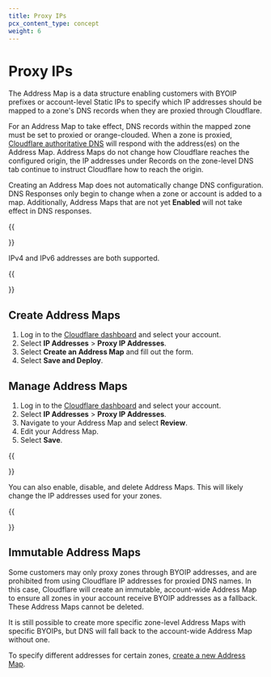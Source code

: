 ```yaml
---
title: Proxy IPs
pcx_content_type: concept
weight: 6
---
```


# Proxy IPs

The Address Map is a data structure enabling customers with BYOIP prefixes or account-level Static IPs to specify which IP addresses should be mapped to a zone's DNS records when they are proxied through Cloudflare.

For an Address Map to take effect, DNS records within the mapped zone must be set to proxied or orange-clouded. When a zone is proxied, [Cloudflare authoritative DNS](/dns/manage-dns-records/how-to/create-dns-records/) will respond with the address(es) on the Address Map. Address Maps do not change how Cloudflare reaches the configured origin, the IP addresses under Records on the zone-level DNS tab continue to instruct Cloudflare how to reach the origin.

Creating an Address Map does not automatically change DNS configuration. DNS Responses only begin to change when a zone or account is added to a map.  Additionally, Address Maps that are not yet **Enabled** will not take effect in DNS responses.

{{<Aside type="note">}}

IPv4 and IPv6 addresses are both supported.

{{</Aside>}}

## Create Address Maps

1. Log in to the [Cloudflare dashboard](https://dash.cloudflare.com/) and select your account.
2. Select **IP Addresses** > **Proxy IP Addresses**.
3. Select **Create an Address Map** and fill out the form.
4. Select **Save and Deploy**.

## Manage Address Maps

1. Log in to the [Cloudflare dashboard](https://dash.cloudflare.com/) and select your account.
2. Select **IP Addresses** > **Proxy IP Addresses**.
3. Navigate to your Address Map and select **Review**.
4. Edit your Address Map.
5. Select **Save**.

{{<Aside type="note">}}

You can also enable, disable, and delete Address Maps. This will likely change the IP addresses used for your zones.

{{</Aside>}}

## Immutable Address Maps

Some customers may only proxy zones through BYOIP addresses, and are prohibited from using Cloudflare IP addresses for proxied DNS names. In this case, Cloudflare will create an immutable, account-wide Address Map to ensure all zones in your account receive BYOIP addresses as a fallback. These Address Maps cannot be deleted. 

It is still possible to create more specific zone-level Address Maps with specific BYOIPs, but DNS will fall back to the account-wide Address Map without one.

To specify different addresses for certain zones, [create a new Address Map](#create-address-maps).
